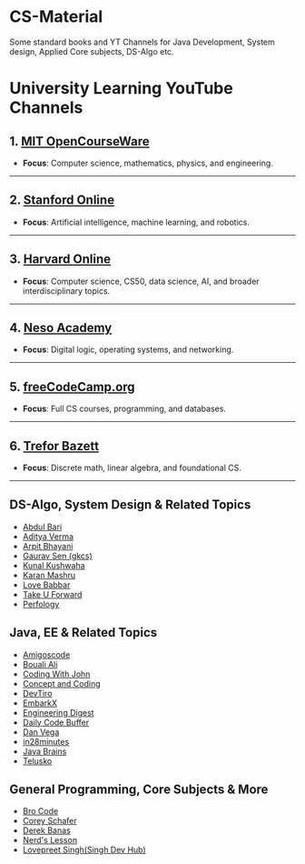 # CS-Material
Some standard books and YT Channels for Java Development, System design, Applied Core subjects, DS-Algo etc.

# University Learning YouTube Channels

## 1. [MIT OpenCourseWare](https://www.youtube.com/@mitocw)
- **Focus**: Computer science, mathematics, physics, and engineering.
---

## 2. [Stanford Online](https://www.youtube.com/@StanfordOnline)
- **Focus**: Artificial intelligence, machine learning, and robotics.
---

## 3. [Harvard Online](https://www.youtube.com/@HarvardOnline)
- **Focus**: Computer science, CS50, data science, AI, and broader interdisciplinary topics.
---

## 4. [Neso Academy](https://www.youtube.com/@NesoAcademy)
- **Focus**: Digital logic, operating systems, and networking.
---

## 5. [freeCodeCamp.org](https://www.youtube.com/@freecodecamp)
- **Focus**: Full CS courses, programming, and databases.
---

## 6. [Trefor Bazett](https://www.youtube.com/@DrTrefor)
- **Focus**: Discrete math, linear algebra, and foundational CS.
---


## DS-Algo, System Design & Related Topics
- [Abdul Bari](https://www.youtube.com/@abdul_bari)
- [Aditya Verma](https://www.youtube.com/@TheAdityaVerma)
- [Arpit Bhayani](https://www.youtube.com/@AsliEngineering)
- [Gaurav Sen (gkcs)](https://www.youtube.com/@gkcs)
- [Kunal Kushwaha](https://www.youtube.com/@KunalKushwaha)
- [Karan Mashru](https://www.youtube.com/@KaranMashru)
- [Love Babbar](https://www.youtube.com/@iamluv)
- [Take U Forward](https://www.youtube.com/@takeUforward)
- [Perfology](https://www.youtube.com/@perfology)

## Java, EE & Related Topics
- [Amigoscode](https://www.youtube.com/@amigoscode)
- [Bouali Ali](https://www.youtube.com/@BoualiAli)
- [Coding With John](https://www.youtube.com/@CodingWithJohn)
- [Concept and Coding](https://www.youtube.com/@ConceptandCoding)
- [DevTiro](https://www.youtube.com/@devtiro)
- [EmbarkX](https://www.youtube.com/@EmbarkX)
- [Engineering Digest](https://www.youtube.com/@EngineeringDigest)
- [Daily Code Buffer](https://www.youtube.com/@DailyCodeBuffer)
- [Dan Vega](https://www.youtube.com/@DanVega)
- [in28minutes](https://www.youtube.com/@in28minutes)
- [Java Brains](https://www.youtube.com/@Java.Brains)
- [Telusko](https://www.youtube.com/@Telusko)

## General Programming, Core Subjects & More
- [Bro Code](https://www.youtube.com/@BroCodez)
- [Corey Schafer](https://www.youtube.com/@coreyms)
- [Derek Banas](https://www.youtube.com/@derekbanas)
- [Nerd's Lesson](https://www.youtube.com/@Nerdslesson)
- [Lovepreet Singh(Singh Dev Hub)](https://www.youtube.com/@SinghDevHub)